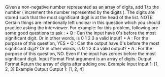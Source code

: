  Given a non-negative number represented as an array of digits, add 1 to the number
( increment the number represented by the digits ).
The digits are stored such that the most significant digit is at the head of the list.
NOTE: Certain things are intentionally left unclear in this question which you should practice asking the
interviewer. For example: for this problem, following are some good questions to ask :
• Q : Can the input have 0's before the most significant digit. Or in other words, is 0 1 2 3 a valid input?
• A : For the purpose of this question, YES
• Q : Can the output have 0's before the most significant digit? Or in other words, is 0 1 2 4 a valid output?
• A : For the purpose of this question, NO. Even if the input has zeroes before the most significant digit.
Input Format
First argument is an array of digits.
Output Format
Return the array of digits after adding one.
Example Input
Input 1:
[1, 2, 3]
Example Output
Output 1:
[1, 2, 4]

